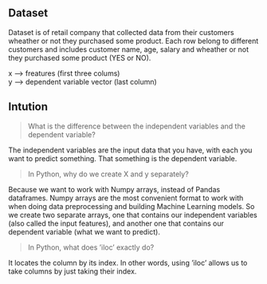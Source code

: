 ## Dataset 
Dataset is of retail company that collected data from their customers wheather or not they purchased some product.
Each row belong to different customers and includes customer name, age, salary and wheather or not they purchased some product (YES or NO).

x --> freatures  (first three colums) </br>
y --> dependent variable vector (last column)



## Intution
> What is the difference between the independent variables and the dependent variable?<br>

The independent variables are the input data that you have, with each you want to predict something. That
something is the dependent variable.

> In Python, why do we create X and y separately?

Because we want to work with Numpy arrays, instead of Pandas dataframes. Numpy arrays are the most
convenient format to work with when doing data preprocessing and building Machine Learning models. So
we create two separate arrays, one that contains our independent variables (also called the input features),
and another one that contains our dependent variable (what we want to predict).

> In Python, what does ’iloc’ exactly do?

It locates the column by its index. In other words, using ’iloc’ allows us to take columns by just taking their
index.
